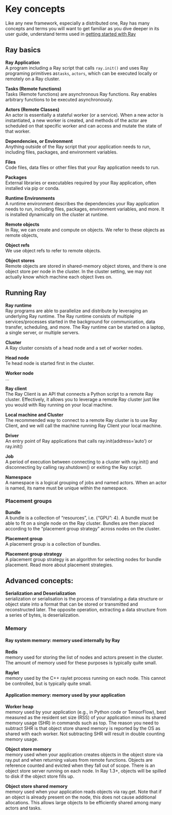 # Key concepts
Like any new framework, especially a distributed one, Ray has many concepts and terms you will want to get
familiar as you dive deeper in its user guide, understand terms used in [getting started with Ray](getting-started.md)

## Ray basics

**Ray Application** <br>
A program including a Ray script that calls `ray.init()` and uses Ray programing primitives as`tasks`, `actors`, which can be executed
locally or remotely on a Ray cluster.

**Tasks (Remote functions)** <br>
Tasks (Remote functions) are asynchronous Ray functions. Ray enables arbitrary functions to be executed asynchronously.

**Actors (Remote Classes)** <br>
An actor is essentially a stateful worker (or a service). When a new actor is instantiated, a new worker is created, and methods of the actor are scheduled on that specific worker and can access and mutate the state of that worker.

**Dependencies, or Environment** <br>
Anything outside of the Ray script that your application needs to run, including files, packages, and environment variables.

**Files**  <br>
Code files, data files or other files that your Ray application needs to run.

**Packages** <br>
External libraries or executables required by your Ray application, often installed via pip or conda.

**Runtime Environments** <br>
A runtime environment describes the dependencies your Ray application needs to run, including files, packages, environment variables, and more. It is installed dynamically on the cluster at runtime.

**Remote objects** <br>
In Ray, we can create and compute on objects. We refer to these objects as remote objects,

**Object refs** <br>
We use object refs to refer to remote objects.

**Object stores** <br>
Remote objects are stored in shared-memory object stores, and there is one object store per node in the cluster. In the cluster setting, we may not actually know which machine each object lives on.


## Running Ray
**Ray runtime** <br>
Ray programs are able to parallelize and distribute by leveraging an underlying Ray runtime. The Ray runtime consists of multiple services/processes started in the background for communication, data transfer, scheduling, and more. The Ray runtime can be started on a laptop, a single server, or multiple servers.

**Cluster** <br>
A Ray cluster consists of a head node and a set of worker nodes.

**Head node** <br>
Te head node is started first in the cluster.

**Worker node** <br>
...

**Ray client** <br>
The Ray Client is an API that connects a Python script to a remote Ray cluster. Effectively, it allows you to leverage a remote Ray cluster just like you would with Ray running on your local machine.

**Local machine and Cluster** <br>
The recommended way to connect to a remote Ray cluster is to use Ray Client, and we will call the machine running Ray Client your local machine.

**Driver** <br>
An entry point of Ray applications that calls ray.init(address=’auto’) or ray.init() 

**Job** <br>
A period of execution between connecting to a cluster with ray.init() and disconnecting by calling ray.shutdown() or exiting the Ray script.

**Namespace** <br>
A namespace is a logical grouping of jobs and named actors. When an actor is named, its name must be unique within the namespace.

### Placement groups
**Bundle** <br>
A bundle is a collection of “resources”, i.e. {“GPU”: 4}. A bundle must be able to fit on a single node on the Ray cluster. Bundles are then placed according to the “placement group strategy” across nodes on the cluster.

**Placement group** <br>
A placement group is a collection of bundles.

**Placement group strategy** <br>
A placement group strategy is an algorithm for selecting nodes for bundle placement. Read more about placement strategies.


## Advanced concepts:

**Serialization and Deserialization** <br>
serialization or serialisation is the process of translating a data structure or object state into a format that can be stored or transmitted and reconstructed later. The opposite operation, extracting a data structure from a series of bytes, is deserialization.

### Memory
#### Ray system memory: memory used internally by Ray

**Redis** <br>
memory used for storing the list of nodes and actors present in the cluster. The amount of memory used for these purposes is typically quite small.

**Raylet** <br>
memory used by the C++ raylet process running on each node. This cannot be controlled, but is typically quite small.

#### Application memory: memory used by your application

**Worker heap** <br>
memory used by your application (e.g., in Python code or TensorFlow), best measured as the resident set size (RSS) of your application minus its shared memory usage (SHR) in commands such as top. The reason you need to subtract SHR is that object store shared memory is reported by the OS as shared with each worker. Not subtracting SHR will result in double counting memory usage.

**Object store memory** <br>
memory used when your application creates objects in the object store via ray.put and when returning values from remote functions. Objects are reference counted and evicted when they fall out of scope. There is an object store server running on each node. In Ray 1.3+, objects will be spilled to disk if the object store fills up.

**Object store shared memory** <br>
memory used when your application reads objects via ray.get. Note that if an object is already present on the node, this does not cause additional allocations. This allows large objects to be efficiently shared among many actors and tasks.


















